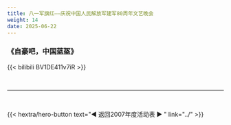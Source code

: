 ```yaml
---
title: 八一军旗红——庆祝中国人民解放军建军80周年文艺晚会
weight: 14
date: 2025-06-22
---
```


### 《自豪吧，中国蓝盔》

{{< bilibili BV1DE411v7iR >}}


<br>
<hr>
<br>

{{< hextra/hero-button text="◀ 返回2007年度活动表 ▶ " link="../" >}}